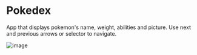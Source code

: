 # Pokedex

App that displays pokemon's name, weight, abilities and picture. Use next and previous arrows or selector to navigate.

![image](https://user-images.githubusercontent.com/70166916/184995826-96548477-94a5-4997-99f2-3fbcde66e698.png)
